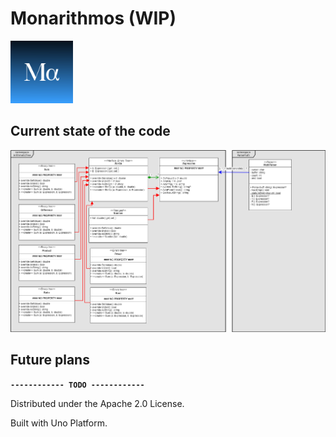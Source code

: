 # Monarithmos (WIP)
<img alt="LOGO" width="100px"     src="./monarithmos/Assets/Images/logo.png"     />

## Current state of the code
<img alt="Current state diagram"  src="./diagrams/monarithmos-class-diagram.png" />

## Future plans
**` ------------ TODO ------------ `**

Distributed under the Apache 2.0 License.

Built with Uno Platform.
